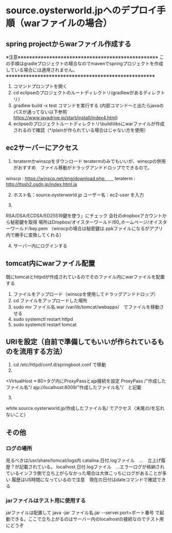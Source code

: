 # source.oysterworld.jpへのデプロイ手順（warファイルの場合）

## spring projectからwarファイル作成する
※注意※※※※※※※※※※※※※※※※※※※※※※※※※※※※※※※※※※※※※※※※※※※※※※※※※
この手順はgradleプロジェクトの場合なのでmavenでspringプロジェクトを作成している場合には適用されません。
※※※※※※※※※※※※※※※※※※※※※※※※※※※※※※※※※※※※※※※※※※※※※※※※※※※※

1. コマンドプロンプトを開く
2. cd eclipseのプロジェクトのルートディレクトリ(gradlewがあるディレクトリ）
3. gradlew build -x test コマンドを実行する
(内部コマンド～と出たらjavaのパスが通ってない以下参照 https://www.javadrive.jp/start/install/index4.html)
4. eclipseのプロジェクトルートディレクトリ\build\libsにwarファイルが作成されるので確認（*/plainが作られている場合はじゃない方を使用）

## ec2サーバーにアクセス

1. teratermかwinscpをダウンロード
teratermのみでもいいが、winscpの併用がおすすめ　ファイル移動がドラッグアンドドロップでできるので。

winscp : https://winscp.net/eng/download.php　　
teraterm : http://ttssh2.osdn.jp/index.html.ja

2. ホスト名：source.oysterworld.jp
ユーザー名：ec2-user
を入力

3. 
RSA/DSA/ECDSA/ED25519鍵を使う」にチェック
会社のdropboxアカウントから秘密鍵を取得
場所はDropbox/オイスターワールド/60_ホームページ/オイスターワールド/key.pem
（winscpの場合は秘密鍵は.ppkファイルになるがアプリ内で勝手に変換してくれる）

4. サーバー内にログインする


## tomcat内にwarファイル配置
既にtomcatとhttpdが作成されているのでそのファイル内にwarファイルを配置する

1. ファイルをアップロード（winscpを使用してドラッグアンドドロップ）
2. cd ファイルをアップロードした場所
3. sudo mv ファイル名.war /var/lib/tomcat/webapps/　でファイルを移動させる
4. sudo systemctl restart httpd
5. sudo systemctl restart tomcat



## URIを設定（自前で準備してもいいが作られているものを流用する方法）
1. cd /etc/httpd/conf.d/springboot.conf
で移動
2. 
<VirtualHost *:80>タグ内にProxyPassとajp接続を設定
ProxyPass /"作成したファイル名"/ ajp://localhost:8009/"作成したファイル名"/　と記載

3. 
white.source.oysterworld.jp/作成したファイル名/
でアクセス（末尾の/を忘れないこと）


## その他

### ログの場所
見るべきは/usr/share/tomcat/logs内
catalina.日付.logファイル　…　立上げ履歴？が記載されている。
localhost.日付.logファイル　…エラーログが格納されているインフラ側で立ち上がらなかった場合は大体こっちにログがあることが多い
履歴はUS時間になっているので注意　現在の日付はdateコマンドで確認できる

### jarファイルはテスト用に使用する
jarファイルは配置して
java -jar ファイル名.jar --server.port=ポート番号
で起動できる。ここで立ち上がるのはサーバー内のlocalhostの接続なのでテスト用にどうぞ







